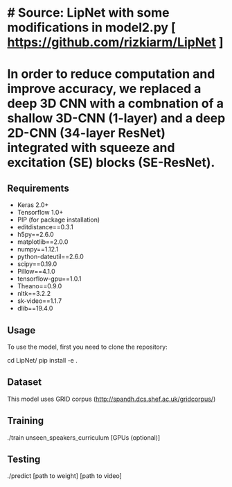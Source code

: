 # # Source: LipNet with some modifications in model2.py [ https://github.com/rizkiarm/LipNet ]
# In order to reduce computation and improve accuracy, we replaced a deep 3D CNN with a combnation of a shallow 3D-CNN (1-layer) and a deep 2D-CNN (34-layer ResNet) integrated with squeeze and excitation (SE) blocks (SE-ResNet).

## Requirements ##
* Keras 2.0+
* Tensorflow 1.0+
* PIP (for package installation)
* editdistance==0.3.1
* h5py==2.6.0
* matplotlib==2.0.0
* numpy==1.12.1
* python-dateutil==2.6.0
* scipy==0.19.0
* Pillow==4.1.0
* tensorflow-gpu==1.0.1
* Theano==0.9.0
* nltk==3.2.2
* sk-video==1.1.7
* dlib==19.4.0

## Usage ##
To use the model, first you need to clone the repository:

cd LipNet/
pip install -e .

## Dataset ##
This model uses GRID corpus (http://spandh.dcs.shef.ac.uk/gridcorpus/)

## Training ##
./train unseen_speakers_curriculum [GPUs (optional)]

## Testing ##
./predict [path to weight] [path to video]
